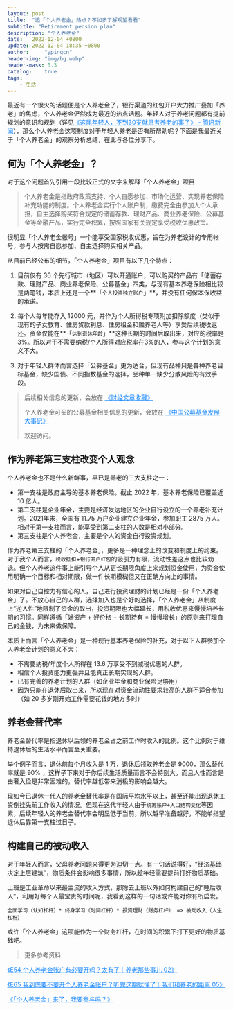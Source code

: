 ```yaml
---
layout: post
title:  "追「个人养老金」热点？不如多了解观望看看"
subtitle: "Retirement pension plan"
description: "个人养老金"
date:   2022-12-04 +0800
update: 2022-12-04 18:35 +0800
author:     "ypingcn"
header-img: "img/bg.webp"
header-mask: 0.3
catalog:    true
tags:
    - 生活
---
```


最近有一个很火的话题便是个人养老金了，银行渠道的红包开户大力推广叠加「养老」的焦虑，个人养老金俨然成为最近的热点话题。年轻人对于养老问题都有提前规划的意识和规划（详见<a target="_blank" href="https://new.qq.com/omn/20210828/20210828A0AHEP00.html?utm_source=blog&utm_medium=content&utm_campaign=blog.ypingcn.com" rel="nofollow" style="color: #0c82ff;">《这届年轻人，不到30岁就思考养老的事了》 - 腾讯新闻</a>），那么个人养老金这项制度对于年轻人养老是否有所帮助呢？下面是我最近关于「个人养老金」的观察分析总结，在此与各位分享下。

## 何为「个人养老金」？

对于这个问题首先引用一段比较正式的文字来解释「个人养老金」项目

> 个人养老金是指政府政策支持、个人自愿参加、市场化运营、实现养老保险补充功能的制度。个人养老金实行个人账户制，缴费完全由参加人个人承担，自主选择购买符合规定的储蓄存款、理财产品、商业养老保险、公募基金等金融产品，实行完全积累，按照国家有关规定享受税收优惠政策。 

很明显「个人养老金帐号」一个能享受国家税收优惠，旨在为养老设计的专用帐号，参与人按需自愿参加、自主选择购买相关产品。

从目前已经公布的细节，「个人养老金」项目有以下几个特点：

1. 目前仅有 36 个先行城市（地区）可以开通账户，可以购买的产品有「储蓄存款、理财产品、商业养老保险、公募基金」四类，与现有基本养老保险相比较是两笔钱，本质上还是一个**「```个人投资独立账户```」**，并没有任何保本保收益的承诺。

2. 每个人每年能存入 12000 元，并作为个人所得税专项附加扣除额度（类似于现有的子女教育、住房贷款利息、住房租金和赡养老人等）享受后续税收返还。资金仅能在**「```达到退休年龄```」**这种长期的时间后取出来，对应的税率是 3%。所以对于不需要纳税/个人所得对应税率在3%的人，参与这个计划的意义不大。

3. 对于年轻人群体而言选择「公募基金」更为适合，但现有品种只是各种养老目标基金，缺少国债、不同指数基金的选择，品种单一缺少分散风险的有效手段。

> 后续相关信息的更新，会放在 <a target="_blank" href="https://ypingcn.com/article/finance.html?utm_source=blog&utm_medium=content&utm_campaign=blog.ypingcn.com" style="color: #0c82ff;">《财经文章收藏》</a> 
> 
> 个人养老金可买的公募基金相关信息的更新，会放在 <a target="_blank" href="https://blog.ypingcn.com/special/fund/year-book?utm_source=blog&utm_medium=content&utm_campaign=blog.ypingcn.com" style="color: #0c82ff;">《中国公募基金发展大事记》</a> 
> 
> 欢迎访问。

## 作为养老第三支柱改变个人观念

个人养老金也不是什么新鲜事，早已是养老的三大支柱之一：

 - 第一支柱是政府主导的基本养老保险。截止 2022 年，基本养老保险已覆盖近 10 亿人。
 - 第二支柱是企业年金，主要是经济发达地区的企业自行设立的一个养老补充计划。2021年末，全国有 11.75 万户企业建立企业年金，参加职工 2875 万人。相对于第一支柱而言，能享受到第二支柱的人数是相对小部分。
 - 第三支柱是个人养老金，主要是个人的资金自行投资规划。

作为养老第三支柱的「个人养老金」，更多是一种理念上的改变和制度上的约束。对于我个人而言，```税收抵扣```+```银行开户红包```的吸引力有限，流动性差这点也比较劝退。但个人养老这件事上能引导个人从更长期限角度上来规划资金使用，为资金使用明确一个目标和相对期限，做一件长期模糊但又在正确方向上的事情。

如果对自己自控力有信心的人，自己进行投资理财的计划已经是一份「个人养老金」了。不放心自己的人群，选择加入也是个好的选择，「个人养老金」从制度上“逆人性”地限制了资金的取出，投资期限也大幅延长，用税收优惠来慢慢培养长期的习惯。同样遵循「好资产 + 好价格 + 长期持有 = 慢慢增长」的原则来打理自己的金钱，为未来做保障。

本质上而言「个人养老金」是一种现行基本养老保险的补充，对于以下人群参加个人养老金计划的意义不大：

 - 不需要纳税/年度个人所得在 13.6 万享受不到减税优惠的人群。
 - 相信个人投资能力更强并且能真正长期实现的人群。
 - 已有完善的养老计划的人群（如企业年金和商业保险足够用）
 - 因为只能在退休后取出来，所以现在对资金流动性要求较高的人群不适合参加（如 20 多岁刚开始工作需要花钱的地方多时）

## 养老金替代率

养老金替代率是指退休以后领的养老金占之前工作时收入的比例。这个比例对于维持退休后的生活水平而言至关重要。

举个例子而言，退休前每个月收入是 1 万，退休后领取养老金是 9000，那么替代率就是 90% ，这样子下来对于你后续生活质量而言不会特别大。而且人性而言是由奢入俭是非常困难的，替代率越低带来消极的影响会越大。

现如今已退休一代人的养老金替代率是在国际平均水平以上，甚至还能出现退休工资倒挂先前工作收入的情况。但现在这代年轻人由于```统筹账户+人口结构变化```等因素，后续年轻人的养老金替代率会明显低于当前，所以越早准备越好，不能单指望退休后靠第一支柱过日子。

## 构建自己的被动收入

对于年轻人而言，父母养老问题来得更为迫切一点。有一句话说得好，“经济基础决定上层建筑”，物质条件会影响很多事情，所以趁年轻需要提前打好物质基础。

上班是工业革命以来最主流的收入方式，那除去上班以外如何构建自己的“睡后收入”，利用好每个人最宝贵的时间呢，我看到这样的一句话或许能对你有所启发。

```全面学习（认知杠杆）* 终身学习（时间杠杆）* 投资理财（财务杠杆） => 被动收入（人生杠杆）```

或许「个人养老金」这项能作为一个财务杠杆，在时间的积累下打下更好的物质基础吧。

>  更多参考资料

<a target="_blank" href="https://youzhiyouxing.cn/materials/1315?utm_source=blog&utm_medium=content&utm_campaign=blog.ypingcn.com" rel="nofollow" style="color: #0c82ff;">《E54 个人养老金账户有必要开吗？太有了｜养老那些事儿 02》 </a>

<a target="_blank" href="https://youzhiyouxing.cn/materials/1373?utm_source=blog&utm_medium=content&utm_campaign=blog.ypingcn.com" rel="nofollow" style="color: #0c82ff;">《E65 我到底要不要开个人养老金账户？听完这期就懂了｜我们和养老的距离 05》</a>

<a target="_blank" href="https://youzhiyouxing.cn/materials/1370?utm_source=blog&utm_medium=content&utm_campaign=blog.ypingcn.com" rel="nofollow" style="color: #0c82ff;">《「个人养老金」来了，我要参与吗？》</a>


